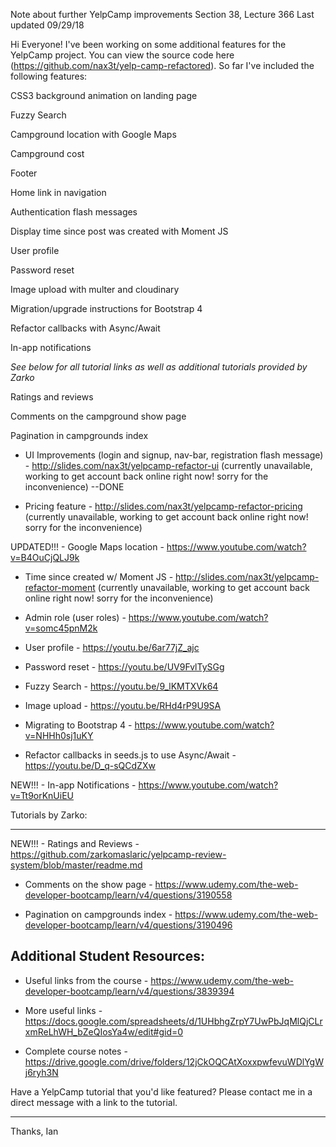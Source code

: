 Note about further YelpCamp improvements
Section 38, Lecture 366
Last updated 09/29/18

Hi Everyone!
I've been working on some additional features for the YelpCamp project. You can view the source code here (https://github.com/nax3t/yelp-camp-refactored). So far I've included the following features: 

CSS3 background animation on landing page

Fuzzy Search 

Campground location with Google Maps

Campground cost 

Footer 

Home link in navigation 

Authentication flash messages 

Display time since post was created with Moment JS 

User profile 

Password reset 

Image upload with multer and cloudinary 

Migration/upgrade instructions for Bootstrap 4

Refactor callbacks with Async/Await

In-app notifications

*See below for all tutorial links as well as additional tutorials provided by Zarko*

Ratings and reviews

Comments on the campground show page

Pagination in campgrounds index

- UI Improvements (login and signup, nav-bar, registration flash message) - http://slides.com/nax3t/yelpcamp-refactor-ui (currently unavailable, working to get account back online right now! sorry for the inconvenience) --DONE

- Pricing feature - http://slides.com/nax3t/yelpcamp-refactor-pricing (currently unavailable, working to get account back online right now! sorry for the inconvenience)

UPDATED!!! - Google Maps location - https://www.youtube.com/watch?v=B4OuCjQLJ9k

- Time since created w/ Moment JS - http://slides.com/nax3t/yelpcamp-refactor-moment (currently unavailable, working to get account back online right now! sorry for the inconvenience)

- Admin role (user roles) - https://www.youtube.com/watch?v=somc45pnM2k

- User profile - https://youtu.be/6ar77jZ_ajc

- Password reset - https://youtu.be/UV9FvlTySGg

- Fuzzy Search - https://youtu.be/9_lKMTXVk64

- Image upload - https://youtu.be/RHd4rP9U9SA

- Migrating to Bootstrap 4 - https://www.youtube.com/watch?v=NHHh0sj1uKY

- Refactor callbacks in seeds.js to use Async/Await - https://youtu.be/D_q-sQCdZXw

NEW!!! - In-app Notifications - https://www.youtube.com/watch?v=Tt9orKnUiEU



Tutorials by Zarko:

--------------------------

NEW!!! - Ratings and Reviews - https://github.com/zarkomaslaric/yelpcamp-review-system/blob/master/readme.md

- Comments on the show page - https://www.udemy.com/the-web-developer-bootcamp/learn/v4/questions/3190558

- Pagination on campgrounds index - https://www.udemy.com/the-web-developer-bootcamp/learn/v4/questions/3190496

Additional Student Resources: 
-------------------------------------------

- Useful links from the course - https://www.udemy.com/the-web-developer-bootcamp/learn/v4/questions/3839394

- More useful links - https://docs.google.com/spreadsheets/d/1UHbhgZrpY7UwPbJqMlQjCLrxmReLhWH_bZeQIosYa4w/edit#gid=0

- Complete course notes - https://drive.google.com/drive/folders/12jCkOQCAtXoxxpwfevuWDlYgWj6ryh3N

Have a YelpCamp tutorial that you'd like featured? Please contact me in a direct message with a link to the tutorial.

-------
Thanks,
Ian